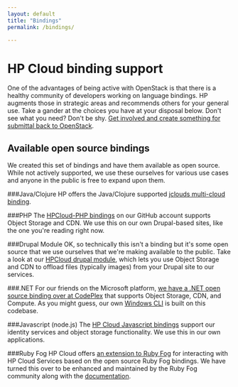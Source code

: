 ```yaml
---
layout: default
title: "Bindings"
permalink: /bindings/

---
```

# HP Cloud binding support

One of the advantages of being active with OpenStack is that there is a healthy community of developers working on language bindings.  HP augments those in strategic areas and recommends others for your general use.  Take a gander at the choices you have at your disposal below.  Don't see what you need?  Don't be shy. [Get involved and create something for submittal back to OpenStack](http://openstack.org/community/).

## Available open source bindings
We created this set of bindings and have them available as open source.  While not actively supported, we use these ourselves for various use cases and anyone in the public is free to expand upon them.

###Java/Clojure
HP offers the Java/Clojure supported [jclouds multi-cloud binding](/bindings/jclouds).

###PHP
The [HPCloud-PHP bindings](http://hpcloud.github.com/HPCloud-PHP/) on our GitHub account supports Object Storage and CDN.  We use this on our own Drupal-based sites, like the one you're reading right now.

###Drupal Module
OK, so technically this isn't a binding but it's some open source that we use ourselves that we're making available to the public.  Take a look at our [HPCloud drupal module](http://drupal.org/project/hpcloud), which lets you use Object Storage and CDN to offload files (typically images) from your Drupal site to our services.

###.NET
For our friends on the Microsoft platform, [we have a .NET open source binding over at CodePlex](http://hpcloud.codeplex.com/) that supports Object Storage, CDN, and Compute.  As you might guess, our own [Windows CLI](/cli/windows) is built on this codebase.

###Javascript (node.js)
The [HP Cloud Javascript bindings](http://hpcloud.github.io/hpcloud-js/) support our identity services and object storage functionality. We use this in our own applications.

###Ruby Fog
HP Cloud offers [an extension to Ruby Fog](/bindings/fog) for interacting with HP Cloud Services based on the open source Ruby Fog bindings. We have turned this over to be enhanced and maintained by the Ruby Fog community along with the [documentation](https://github.com/fog/fog/blob/master/lib/fog/hp/README.md).

